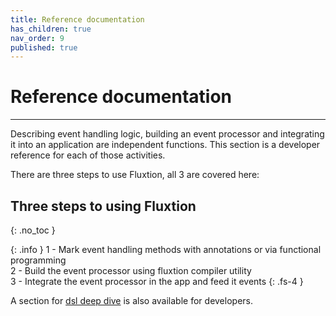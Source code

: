 ```yaml
---
title: Reference documentation
has_children: true
nav_order: 9
published: true
---
```


# Reference documentation
---

Describing event handling logic, building an event processor and integrating it into an application are independent functions. 
This section is a developer reference for each of those activities.

There are three steps to use Fluxtion, all 3 are covered here:

## Three steps to using Fluxtion
{: .no_toc }

{: .info }
1 - Mark event handling methods with annotations or via functional programming<br>
2 - Build the event processor using fluxtion compiler utility<br>
3 - Integrate the event processor in the app and feed it events
{: .fs-4 }

A section for [dsl deep dive](fluxtion-explored/fluxtion-dsl) is also available for developers.